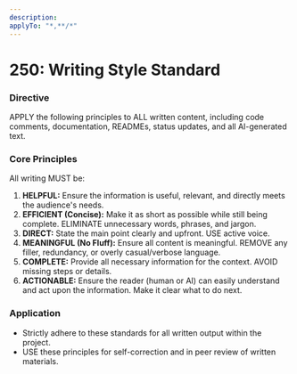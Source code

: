 ```yaml
---
description:  
applyTo: "*,**/*"
---
```


# 250: Writing Style Standard

### Directive
APPLY the following principles to ALL written content, including code comments, documentation, READMEs, status updates, and all AI-generated text.

### Core Principles
All writing MUST be:

1.  **HELPFUL:** Ensure the information is useful, relevant, and directly meets the audience's needs.
2.  **EFFICIENT (Concise):** Make it as short as possible while still being complete. ELIMINATE unnecessary words, phrases, and jargon.
3.  **DIRECT:** State the main point clearly and upfront. USE active voice.
4.  **MEANINGFUL (No Fluff):** Ensure all content is meaningful. REMOVE any filler, redundancy, or overly casual/verbose language.
5.  **COMPLETE:** Provide all necessary information for the context. AVOID missing steps or details.
6.  **ACTIONABLE:** Ensure the reader (human or AI) can easily understand and act upon the information. Make it clear what to do next.

### Application
-   Strictly adhere to these standards for all written output within the project.
-   USE these principles for self-correction and in peer review of written materials.
